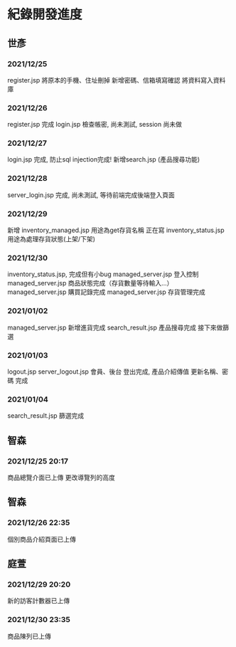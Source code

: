 # 紀錄開發進度 #


##  世彥 ##

### 2021/12/25 ###
register.jsp 
將原本的手機、住址刪掉
新增密碼、信箱填寫確認
將資料寫入資料庫

### 2021/12/26 ###
register.jsp 完成
login.jsp 檢查帳密, 尚未測試, session 尚未做

### 2021/12/27 ###
login.jsp 完成, 防止sql injection完成!
新增search.jsp (產品搜尋功能)

### 2021/12/28 ###
server_login.jsp 完成, 尚未測試, 等待前端完成後端登入頁面

### 2021/12/29 ###
新增 inventory_managed.jsp 用途為get存貨名稱
正在寫 inventory_status.jsp 用途為處理存貨狀態(上架/下架)

### 2021/12/30 ###
inventory_status.jsp, 完成但有小bug
managed_server.jsp 登入控制
managed_server.jsp 商品狀態完成（存貨數量等待輸入...）
managed_server.jsp 購買記錄完成
managed_server.jsp 存貨管理完成

### 2021/01/02 ###
managed_server.jsp 新增進貨完成
search_result.jsp 產品搜尋完成 接下來做篩選

### 2021/01/03 ###
logout.jsp
server_logout.jsp
會員、後台 登出完成, 
產品介紹傳值
更新名稱、密碼 完成

### 2021/01/04 ###
search_result.jsp 篩選完成

##  智森 ##
### 2021/12/25 20:17 ###
商品總覽介面已上傳
更改導覽列的高度

##  智森 ##
### 2021/12/26 22:35 ###
個別商品介紹頁面已上傳

##  庭萱 ##
### 2021/12/29 20:20 ###
新的訪客計數器已上傳
### 2021/12/30 23:35 ###
商品陳列已上傳

